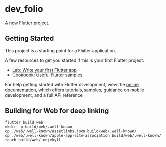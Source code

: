 # dev_folio

A new Flutter project.

## Getting Started

This project is a starting point for a Flutter application.

A few resources to get you started if this is your first Flutter project:

- [Lab: Write your first Flutter app](https://docs.flutter.dev/get-started/codelab)
- [Cookbook: Useful Flutter samples](https://docs.flutter.dev/cookbook)

For help getting started with Flutter development, view the
[online documentation](https://docs.flutter.dev/), which offers tutorials,
samples, guidance on mobile development, and a full API reference.

## Building for Web for deep linking

```
flutter build web
mkdir -p build/web/.well-known
cp ./web/.well-known/assetlinks.json build/web/.well-known/
cp ./web/.well-known/apple-app-site-association build/web/.well-known/
touch build/web/.nojekyll
```
